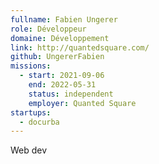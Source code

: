 ```yaml
---
fullname: Fabien Ungerer
role: Développeur
domaine: Développement
link: http://quantedsquare.com/
github: UngererFabien
missions:
  - start: 2021-09-06
    end: 2022-05-31
    status: independent
    employer: Quanted Square
startups:
  - docurba
---
```


Web dev
